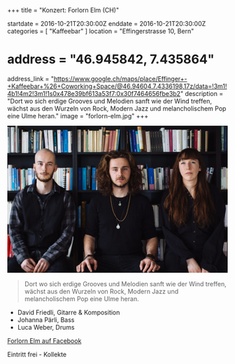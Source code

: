 +++
title = "Konzert: Forlorn Elm (CH)"

startdate = 2016-10-21T20:30:00Z
enddate = 2016-10-21T20:30:00Z
categories = [ "Kaffeebar" ]
location = "Effingerstrasse 10, Bern"
# address = "46.945842, 7.435864"
address_link = "https://www.google.ch/maps/place/Effinger+-+Kaffeebar+%26+Coworking+Space/@46.94604,7.4336198,17z/data=!3m1!4b1!4m2!3m1!1s0x478e39bf613a53f7:0x30f7464656fbe3b2"
description = "Dort wo sich erdige Grooves und Melodien sanft wie der Wind treffen, wächst aus den Wurzeln von Rock, Modern Jazz und melancholischem Pop eine Ulme heran."
image = "forlorn-elm.jpg"
+++

![Forlorn Elm](forlorn-elm.jpg)

> Dort wo sich erdige Grooves und Melodien sanft wie der Wind treffen, wächst aus den Wurzeln von Rock, Modern Jazz und melancholischem Pop eine Ulme heran.

* David Friedli, Gitarre & Komposition
* Johanna Pärli, Bass
* Luca Weber, Drums

<a href="https://www.facebook.com/forlornelm" target="_blank">Forlorn Elm auf Facebook</a>

Eintritt frei - Kollekte
